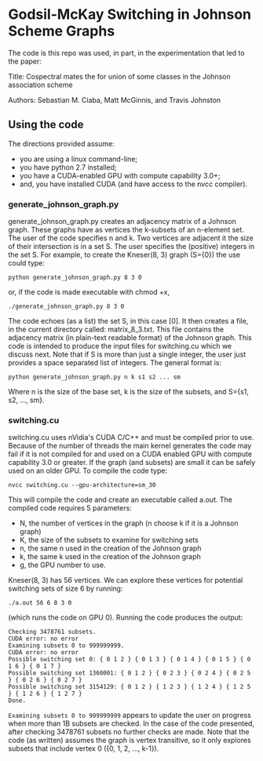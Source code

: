 # Godsil-McKay Switching in Johnson Scheme Graphs

The code is this repo was used, in part, in the experimentation that led to the paper:

Title: Cospectral mates the for union of some classes in the Johnson association scheme

Authors: Sebastian M. Ciaba, Matt McGinnis, and Travis Johnston


## Using the code

The directions provided assume:
- you are using a linux command-line;
- you have python 2.7 installed;
- you have a CUDA-enabled GPU with compute capability 3.0+;
- and, you have installed CUDA (and have access to the nvcc compiler).


### generate_johnson_graph.py

generate_johnson_graph.py creates an adjacency matrix of a Johnson graph.
These graphs have as vertices the k-subsets of an n-element set.
The user of the code specifies n and k.
Two vertices are adjacent it the size of their intersection is in a set S.
The user specifies the (positive) integers in the set S.
For example, to create the Kneser(8, 3) graph (S={0}) the use could type:

`python generate_johnson_graph.py 8 3 0`

or, if the code is made executable with chmod +x,

`./generate_johnson_graph.py 8 3 0`

The code echoes (as a list) the set S, in this case [0].
It then creates a file, in the current directory called: matrix_8_3.txt.
This file contains the adjacency matrix (in plain-text readable format) of the Johnson graph.
This code is intended to produce the input files for switching.cu which we discuss next.
Note that if S is more than just a single integer, the user just provides a space separated
list of integers.  The general format is:

`python generate_johnson_graph.py n k s1 s2 ... sm`

Where n is the size of the base set, k is the size of the subsets, and S={s1, s2, ..., sm}.


### switching.cu

switching.cu uses nVidia's CUDA C/C++ and must be compiled prior to use.
Because of the number of threads the main kernel generates the code may fail if it is not 
compiled for and used on a CUDA enabled GPU with compute capability 3.0 or greater.
If the graph (and subsets) are small it can be safely used on an older GPU.
To compile the code type:

`nvcc switching.cu --gpu-architecture=sm_30`

This will compile the code and create an executable called a.out.
The compiled code requires 5 parameters:
- N, the number of vertices in the graph (n choose k if it is a Johnson graph)
- K, the size of the subsets to examine for switching sets
- n, the same n used in the creation of the Johnson graph
- k, the same k used in the creation of the Johnson graph
- g, the GPU number to use.

Kneser(8, 3) has 56 vertices.
We can explore these vertices for potential switching sets of size 6 by running:

`./a.out 56 6 8 3 0`

(which runs the code on GPU 0).
Running the code produces the output:

```
Checking 3478761 subsets.
CUDA error: no error
Examining subsets 0 to 999999999.
CUDA error: no error
Possible switching set 0: { 0 1 2 } { 0 1 3 } { 0 1 4 } { 0 1 5 } { 0 1 6 } { 0 1 7 } 
Possible switching set 1360001: { 0 1 2 } { 0 2 3 } { 0 2 4 } { 0 2 5 } { 0 2 6 } { 0 2 7 } 
Possible switching set 3154129: { 0 1 2 } { 1 2 3 } { 1 2 4 } { 1 2 5 } { 1 2 6 } { 1 2 7 } 
Done.
```

`Examining subsets 0 to 999999999` appears to update the user on progress when more than 1B subsets
are checked.  In the case of the code presented, after checking 3478761 subsets no further checks are made.
Note that the code (as written) assumes the graph is vertex transitive, so it only explores subsets that
include vertex 0 ({0, 1, 2, ..., k-1}).
